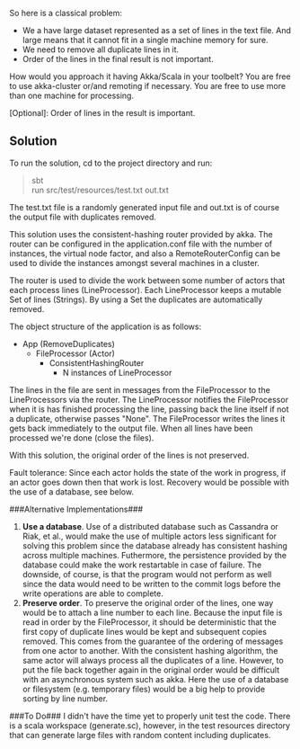 So here is a classical problem:

  * We a have large dataset represented as a set of lines in the text file.
    And large means that it cannot fit in a single machine memory for sure.
  * We need to remove all duplicate lines in it.
  * Order of the lines in the final result is not important.

How would you approach it having Akka/Scala in your toolbelt?
You are free to use akka-cluster or/and remoting if necessary.
You are free to use more than one machine for processing.

[Optional]: Order of lines in the result is important.


Solution
--------

To run the solution, cd to the project directory and run:
> sbt  
> run src/test/resources/test.txt out.txt

The test.txt file is a randomly generated input file and out.txt is
of course the output file with duplicates removed.

This solution uses the consistent-hashing router provided by akka.
The router can be configured in the application.conf file with the number
of instances, the virtual node factor, and also a RemoteRouterConfig can be
used to divide the instances amongst several machines in a cluster.

The router is used to divide the work between some number of actors that each
process lines (LineProcessor). Each LineProcessor keeps a mutable Set of lines (Strings).
By using a Set the duplicates are automatically removed.

The object structure of the application is as follows:

* App (RemoveDuplicates)
    * FileProcessor (Actor)
        * ConsistentHashingRouter
            * N instances of LineProcessor


The lines in the file are sent in messages from the FileProcessor to the LineProcessors
via the router. The LineProcessor notifies the FileProcessor when it is has finished
processing the line, passing back the line itself if not a duplicate, otherwise passes "None".
The FileProcessor writes the lines it gets back immediately to the output file.
When all lines have been processed we're done (close the files).

With this solution, the original order of the lines is not preserved.

Fault tolerance: Since each actor holds the state of the work in progress, if an
actor goes down then that work is lost. Recovery would be possible with the use
of a database, see below.

###Alternative Implementations###
1. **Use a database**. Use of a distributed database such as Cassandra or Riak, et al.,
would make the use of multiple actors less significant for solving this problem since
the database already has consistent hashing across multiple machines. Futhermore,
the persistence provided by the database could make the work restartable in case of
failure. The downside, of course, is that the program would not perform as well since
the data would need to be written to the commit logs before the write operations are
able to complete.
2. **Preserve order**. To preserve the original order of the lines, one way would be to
 attach a line number to each line. Because the input file is read in order by the
FileProcessor, it should be deterministic that the first copy of duplicate lines would
be kept and subsequent copies removed. This comes from the guarantee of the ordering of
messages from one actor to another. With the consistent hashing algorithm, the same actor
will always process all the duplicates of a line. However, to put the file back together
again in the original order would be difficult with an asynchronous system such as akka.
Here the use of a database or filesystem (e.g. temporary files) would be a big help to
provide sorting by line number.

###To Do###
I didn't have the time yet to properly unit test the code. There is a scala
workspace (generate.sc), however, in the test resources directory that can generate
large files with random content including duplicates.
